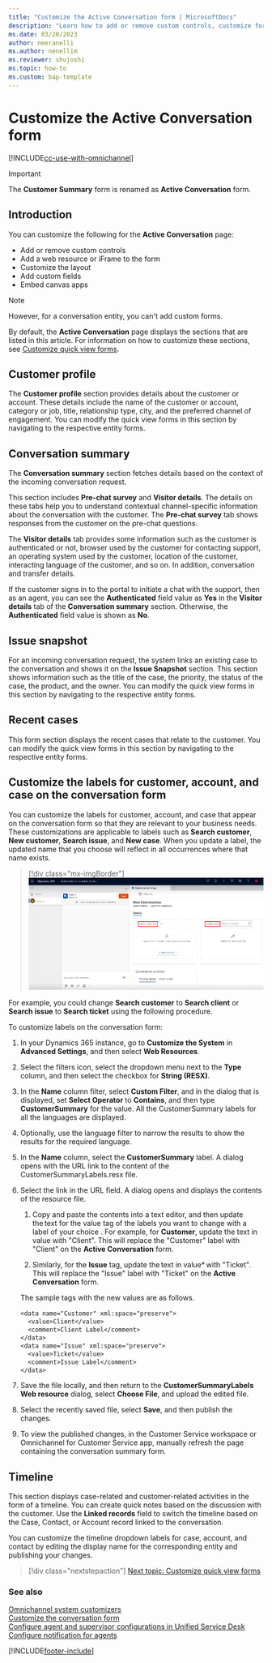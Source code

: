 ```yaml
---
title: "Customize the Active Conversation form | MicrosoftDocs"
description: "Learn how to add or remove custom controls, customize form layout, and add web resources to the Active Conversation form in Omnichannel for Customer Service."
ms.date: 03/20/2023
author: neeranelli
ms.author: nenellim
ms.reviewer: shujoshi
ms.topic: how-to 
ms.custom: bap-template
---
```

# Customize the Active Conversation form

[!INCLUDE[cc-use-with-omnichannel](../includes/cc-use-with-omnichannel.md)]

> [!IMPORTANT]
> The **Customer Summary** form is renamed as **Active Conversation** form.

## Introduction

You can customize the following for the **Active Conversation** page:

- Add or remove custom controls
- Add a web resource or iFrame to the form
- Customize the layout
- Add custom fields
- Embed canvas apps

> [!NOTE]
> However, for a conversation entity, you can't add custom forms.

By default, the **Active Conversation** page displays the sections that are listed in this article. For information on how to customize these sections, see [Customize quick view forms](customize-quick-view-form.md).

## Customer profile

The **Customer profile** section provides details about the customer or account. These details include the name of the customer or account, category or job, title, relationship type, city, and the preferred channel of engagement. You can modify the quick view forms in this section by navigating to the respective entity forms. 

## Conversation summary

The **Conversation summary** section fetches details based on the context of the incoming conversation request.

This section includes **Pre-chat survey** and **Visitor details**. The details on these tabs help you to understand contextual channel-specific information about the conversation with the customer. The **Pre-chat survey** tab shows responses from the customer on the pre-chat questions.

The **Visitor details** tab provides some information such as the customer is authenticated or not, browser used by the customer for contacting support, an operating system used by the customer, location of the customer, interacting language of the customer, and so on. In addition, conversation and transfer details.

If the customer signs in to the portal to initiate a chat with the support, then as an agent, you can see the **Authenticated** field value as **Yes** in the **Visitor details** tab of the **Conversation summary** section. Otherwise, the **Authenticated** field value is shown as **No**.

## Issue snapshot

For an incoming conversation request, the system links an existing case to the conversation and shows it on the **Issue Snapshot** section. This section shows information such as the title of the case, the priority, the status of the case, the product, and the owner. You can modify the quick view forms in this section by navigating to the respective entity forms.

## Recent cases

This form section displays the recent cases that relate to the customer. You can modify the quick view forms in this section by navigating to the respective entity forms.

## Customize the labels for customer, account, and case on the conversation form

You can customize the labels for customer, account, and case that appear on the conversation form so that they are relevant to your business needs. These customizations are applicable to labels such as **Search customer**, **New customer**, **Search issue**, and **New case**. When you update a label, the updated name that you choose will reflect in all occurrences where that name exists.

   > [!div class="mx-imgBorder"]
   > ![Customize labels on the conversation form.](media/customize-entity-labels.png "Customize labels on the conversation form")

For example, you could change **Search customer** to **Search client** or **Search issue** to **Search ticket** using the following procedure.

To customize labels on the conversation form:

1. In your Dynamics 365 instance, go to **Customize the System** in **Advanced Settings**, and then select **Web Resources**.

1. Select the filters icon, select the dropdown menu next to the **Type** column, and then select the checkbox for **String (RESX)**.

1. In the **Name** column filter, select **Custom Filter**, and in the dialog that is displayed, set **Select Operator** to **Contains**, and then type **CustomerSummary** for the value. All the CustomerSummary labels for all the languages are displayed.

1. Optionally, use the language filter to narrow the results to show the results for the required language.

1. In the **Name** column, select the **CustomerSummary** label. A dialog opens with the URL link to the content of the CustomerSummaryLabels.resx file.

1. Select the link in the URL field. A dialog opens and displays the contents of the resource file.

   1. Copy and paste the contents into a text editor, and then update the text for the value tag of the labels you want to change with a label of your choice . For example, for **Customer**, update the text in value with "Client". This will replace the "Customer" label with "Client" on the **Active Conversation** form.
   
   1. Similarly, for the **Issue** tag, update the text in value* with "Ticket". This will replace the "Issue" label with "Ticket" on the **Active Conversation** form.

    The sample tags with the new values are as follows.

      ```</resheader>
      <data name="Customer" xml:space="preserve">
        <value>Client</value>
        <comment>Client Label</comment>
      </data>
      <data name="Issue" xml:space="preserve">
        <value>Ticket</value>
        <comment>Issue Label</comment>
      </data>
      ```

1. Save the file locally, and then return to the **CustomerSummaryLabels Web resource** dialog, select **Choose File**, and upload the edited file.

1. Select the recently saved file, select **Save**, and then publish the changes.

1. To view the published changes, in the Customer Service workspace or Omnichannel for Customer Service app, manually refresh the page containing the conversation summary form.

## Timeline

This section displays case-related and customer-related activities in the form of a timeline. You can create quick notes based on the discussion with the customer. Use the **Linked records** field to switch the timeline based on the Case, Contact, or Account record linked to the conversation.

You can customize the timeline dropdown labels for case, account, and contact by editing the display name for the corresponding entity and publishing your changes.

> [!div class="nextstepaction"]
> [Next topic: Customize quick view forms](customize-quick-view-form.md)

### See also

[Omnichannel system customizers](omnichannel-customizer.md)  
[Customize the conversation form](customize-session-form.md)  
[Configure agent and supervisor configurations in Unified Service Desk](../unified-service-desk/oc-customizer/create-agent-supervisor-configurations-unified-service-desk.md)  
[Configure notification for agents](../unified-service-desk/oc-customizer/configure-notification-screen-pop-agents.md)  


[!INCLUDE[footer-include](../includes/footer-banner.md)]
